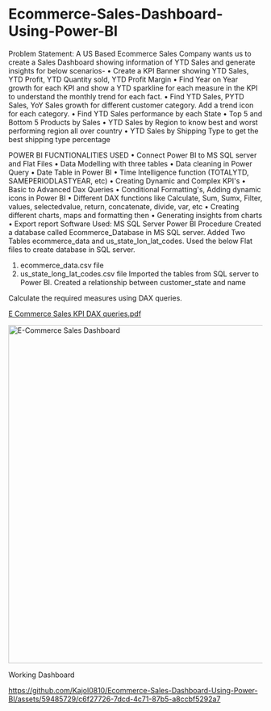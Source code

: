 # Ecommerce-Sales-Dashboard-Using-Power-BI
Problem Statement:
A US Based Ecommerce Sales Company wants us to create a Sales Dashboard showing information of YTD Sales and generate insights for below scenarios-
•	Create a KPI Banner showing YTD Sales, YTD Profit, YTD Quantity sold, YTD Profit Margin
•	Find Year on Year growth for each KPI and show a YTD sparkline for each measure in the KPI to understand the monthly trend for each fact.
•	Find YTD Sales, PYTD Sales, YoY Sales growth for different customer category. Add a trend icon for each category.
•	Find YTD Sales performance by each State
•	Top 5 and Bottom 5 Products by Sales
•	YTD Sales by Region to know best and worst performing region all over country
•	YTD Sales by Shipping Type to get the best shipping type percentage

POWER BI FUCNTIONALITIES USED
•	Connect Power BI to MS SQL server and Flat Files
•	Data Modelling with three tables
•	Data cleaning in Power Query
•	Date Table in Power BI
•	Time Intelligence function (TOTALYTD, SAMEPERIODLASTYEAR, etc)
•	 Creating Dynamic and Complex KPI's
•	Basic to Advanced Dax Queries
•	 Conditional Formatting's, Adding dynamic icons in Power BI
•	 Different DAX functions like Calculate, Sum, Sumx, Filter, values, selectedvalue, return,
concatenate, divide, var, etc
•	 Creating different charts, maps and formatting then
•	Generating insights from charts
•	Export report
Software Used:
MS SQL Server
Power BI
Procedure
Created a database called Ecommerce_Database in MS SQL server. Added Two Tables ecommerce_data and us_state_lon_lat_codes.
Used the below Flat files to create database in SQL server.
1) ecommerce_data.csv file 
2) us_state_long_lat_codes.csv file
Imported the tables from SQL server to Power BI.
Created a relationship between customer_state and name


Calculate the required measures using DAX queries.

[E Commerce Sales KPI DAX queries.pdf](https://github.com/Kajol0810/Ecommerce-Sales-Dashboard-Using-Power-BI/files/15307821/E.Commerce.Sales.KPI.DAX.queries.pdf)   



<img width="670" alt="E-Commerce Sales Dashboard " src="https://github.com/Kajol0810/Ecommerce-Sales-Dashboard-Using-Power-BI/assets/59485729/177f6b6d-95de-4504-bf10-ef5fb0a1f2ef">


Working Dashboard

https://github.com/Kajol0810/Ecommerce-Sales-Dashboard-Using-Power-BI/assets/59485729/c6f27726-7dcd-4c71-87b5-a8ccbf5292a7


